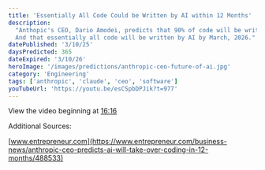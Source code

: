 ```yaml
---
title: 'Essentially All Code Could be Written by AI within 12 Months'
description:
  "Anthopic's CEO, Dario Amodei, predicts that 90% of code will be written by AI by September, 2025.
  And that essentially all code will be written by AI by March, 2026."
datePublished: '3/10/25'
daysPredicted: 365
dateExpired: '3/10/26'
heroImage: '/images/predictions/anthropic-ceo-future-of-ai.jpg'
category: 'Engineering'
tags: ['anthropic', 'claude', 'ceo', 'software']
youTubeUrl: 'https://youtu.be/esCSpbDPJik?t=977'
---
```


View the video beginning at [16:16](https://youtu.be/esCSpbDPJik?t=977)

Additional Sources:

[www.entrepreneur.com](https://www.entrepreneur.com/business-news/anthropic-ceo-predicts-ai-will-take-over-coding-in-12-months/488533)
